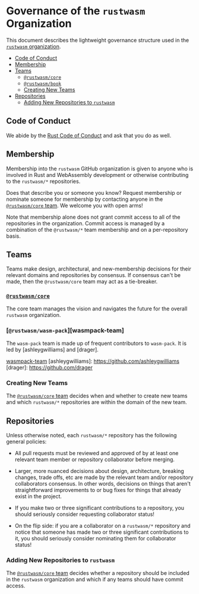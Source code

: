 # Governance of the `rustwasm` Organization

This document describes the lightweight governance structure used in the
[`rustwasm` organization][org].

- [Code of Conduct](#code-of-conduct)
- [Membership](#membership)
- [Teams](#teams)
  - [`@rustwasm/core`](#rustwasmcore)
  - [`@rustwasm/book`](#rustwasmbook)
  - [Creating New Teams](#creating-new-teams)
- [Repositories](#repositories)
  - [Adding New Repositories to `rustwasm`](#adding-new-repositories-to-rustwasm)

## Code of Conduct

We abide by the [Rust Code of Conduct][conduct] and ask that you do as well.

## Membership

Membership into the `rustwasm` GitHub organization is given to anyone who is
involved in Rust and WebAssembly development or otherwise contributing to the
`rustwasm/*` repositories.

Does that describe you or someone you know? Request membership or nominate
someone for membership by contacting anyone in the [`@rustwasm/core`
team][core-team]. We welcome you with open arms!

Note that membership alone does not grant commit access to all of the
repositories in the organization. Commit access is managed by a combination of
the `@rustwasm/*` team membership and on a per-repository basis.

## Teams

Teams make design, architectural, and new-membership decisions for their
relevant domains and repositories by consensus. If consensus can't be made, then
the `@rustwasm/core` team may act as a tie-breaker.

### [`@rustwasm/core`][core-team]

The core team manages the vision and navigates the future for the overall
`rustwasm` organization.

### [`@rustwasm/wasm-pack`][wasmpack-team]

The `wasm-pack` team is made up of frequent contributors to `wasm-pack`. It
is led by [ashleygwilliams] and [drager].

[wasmpack-team](https://github.com/orgs/rustwasm/teams/wasm-pack)
[ashleygwilliams]: https://github.com/ashleygwilliams
[drager]: https://github.com/drager

### Creating New Teams

The [`@rustwasm/core` team][core-team] decides when and whether to create new
teams and which `rustwasm/*` repositories are within the domain of the new team.

## Repositories

Unless otherwise noted, each `rustwasm/*` repository has the following general
policies:

* All pull requests must be reviewed and approved of by at least one relevant
team member or repository collaborator before merging.

* Larger, more nuanced decisions about design, architecture, breaking changes,
trade offs, etc are made by the relevant team and/or repository collaborators
consensus. In other words, decisions on things that aren't straightforward
improvements to or bug fixes for things that already exist in the project.

* If you make two or three significant contributions to a repository, you should
seriously consider requesting collaborator status!

* On the flip side: if you are a collaborator on a `rustwasm/*` repository and
notice that someone has made two or three significant contributions to it, you
should seriously consider nominating them for collaborator status!

### Adding New Repositories to `rustwasm`

The [`@rustwasm/core` team][core-team] decides whether a repository should be
included in the `rustwasm` organization and which if any teams should have
commit access.

[org]: https://github.com/rustwasm
[conduct]: https://www.rust-lang.org/en-US/conduct.html
[core-team]: https://github.com/orgs/rustwasm/teams/core/members
[book-team]: https://github.com/orgs/rustwasm/teams/book/members
